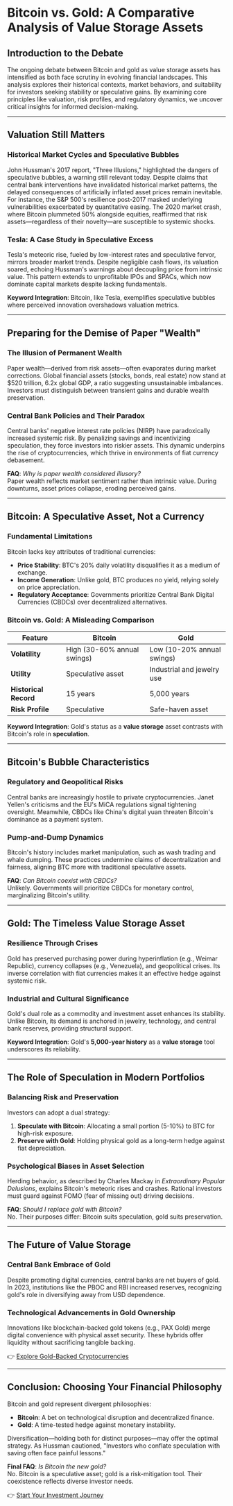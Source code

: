 # Bitcoin vs. Gold: A Comparative Analysis of Value Storage Assets

## Introduction to the Debate

The ongoing debate between Bitcoin and gold as value storage assets has intensified as both face scrutiny in evolving financial landscapes. This analysis explores their historical contexts, market behaviors, and suitability for investors seeking stability or speculative gains. By examining core principles like valuation, risk profiles, and regulatory dynamics, we uncover critical insights for informed decision-making.

---

## Valuation Still Matters

### Historical Market Cycles and Speculative Bubbles

John Hussman's 2017 report, "Three Illusions," highlighted the dangers of speculative bubbles, a warning still relevant today. Despite claims that central bank interventions have invalidated historical market patterns, the delayed consequences of artificially inflated asset prices remain inevitable. For instance, the S&P 500's resilience post-2017 masked underlying vulnerabilities exacerbated by quantitative easing. The 2020 market crash, where Bitcoin plummeted 50% alongside equities, reaffirmed that risk assets—regardless of their novelty—are susceptible to systemic shocks.

### Tesla: A Case Study in Speculative Excess

Tesla's meteoric rise, fueled by low-interest rates and speculative fervor, mirrors broader market trends. Despite negligible cash flows, its valuation soared, echoing Hussman's warnings about decoupling price from intrinsic value. This pattern extends to unprofitable IPOs and SPACs, which now dominate capital markets despite lacking fundamentals.

**Keyword Integration**: Bitcoin, like Tesla, exemplifies speculative bubbles where perceived innovation overshadows valuation metrics.

---

## Preparing for the Demise of Paper "Wealth"

### The Illusion of Permanent Wealth

Paper wealth—derived from risk assets—often evaporates during market corrections. Global financial assets (stocks, bonds, real estate) now stand at $520 trillion, 6.2x global GDP, a ratio suggesting unsustainable imbalances. Investors must distinguish between transient gains and durable wealth preservation.

### Central Bank Policies and Their Paradox

Central banks' negative interest rate policies (NIRP) have paradoxically increased systemic risk. By penalizing savings and incentivizing speculation, they force investors into riskier assets. This dynamic underpins the rise of cryptocurrencies, which thrive in environments of fiat currency debasement.

**FAQ**: *Why is paper wealth considered illusory?*  
Paper wealth reflects market sentiment rather than intrinsic value. During downturns, asset prices collapse, eroding perceived gains.

---

## Bitcoin: A Speculative Asset, Not a Currency

### Fundamental Limitations

Bitcoin lacks key attributes of traditional currencies:  
- **Price Stability**: BTC's 20% daily volatility disqualifies it as a medium of exchange.  
- **Income Generation**: Unlike gold, BTC produces no yield, relying solely on price appreciation.  
- **Regulatory Acceptance**: Governments prioritize Central Bank Digital Currencies (CBDCs) over decentralized alternatives.

### Bitcoin vs. Gold: A Misleading Comparison

| Feature                | Bitcoin                          | Gold                          |
|------------------------|-----------------------------------|-------------------------------|
| **Volatility**         | High (30-60% annual swings)       | Low (10-20% annual swings)    |
| **Utility**            | Speculative asset                 | Industrial and jewelry use    |
| **Historical Record**  | 15 years                          | 5,000 years                   |
| **Risk Profile**       | Speculative                       | Safe-haven asset              |

**Keyword Integration**: Gold's status as a **value storage** asset contrasts with Bitcoin's role in **speculation**.

---

## Bitcoin's Bubble Characteristics

### Regulatory and Geopolitical Risks

Central banks are increasingly hostile to private cryptocurrencies. Janet Yellen's criticisms and the EU's MiCA regulations signal tightening oversight. Meanwhile, CBDCs like China's digital yuan threaten Bitcoin's dominance as a payment system.

### Pump-and-Dump Dynamics

Bitcoin's history includes market manipulation, such as wash trading and whale dumping. These practices undermine claims of decentralization and fairness, aligning BTC more with traditional speculative assets.

**FAQ**: *Can Bitcoin coexist with CBDCs?*  
Unlikely. Governments will prioritize CBDCs for monetary control, marginalizing Bitcoin's utility.

---

## Gold: The Timeless Value Storage Asset

### Resilience Through Crises

Gold has preserved purchasing power during hyperinflation (e.g., Weimar Republic), currency collapses (e.g., Venezuela), and geopolitical crises. Its inverse correlation with fiat currencies makes it an effective hedge against systemic risk.

### Industrial and Cultural Significance

Gold's dual role as a commodity and investment asset enhances its stability. Unlike Bitcoin, its demand is anchored in jewelry, technology, and central bank reserves, providing structural support.

**Keyword Integration**: Gold's **5,000-year history** as a **value storage** tool underscores its reliability.

---

## The Role of Speculation in Modern Portfolios

### Balancing Risk and Preservation

Investors can adopt a dual strategy:  
1. **Speculate with Bitcoin**: Allocating a small portion (5-10%) to BTC for high-risk exposure.  
2. **Preserve with Gold**: Holding physical gold as a long-term hedge against fiat depreciation.

### Psychological Biases in Asset Selection

Herding behavior, as described by Charles Mackay in *Extraordinary Popular Delusions*, explains Bitcoin's meteoric rises and crashes. Rational investors must guard against FOMO (fear of missing out) driving decisions.

**FAQ**: *Should I replace gold with Bitcoin?*  
No. Their purposes differ: Bitcoin suits speculation, gold suits preservation.

---

## The Future of Value Storage

### Central Bank Embrace of Gold

Despite promoting digital currencies, central banks are net buyers of gold. In 2023, institutions like the PBOC and RBI increased reserves, recognizing gold's role in diversifying away from USD dependence.

### Technological Advancements in Gold Ownership

Innovations like blockchain-backed gold tokens (e.g., PAX Gold) merge digital convenience with physical asset security. These hybrids offer liquidity without sacrificing tangible backing.

👉 [Explore Gold-Backed Cryptocurrencies](https://bit.ly/okx-bonus)

---

## Conclusion: Choosing Your Financial Philosophy

Bitcoin and gold represent divergent philosophies:  
- **Bitcoin**: A bet on technological disruption and decentralized finance.  
- **Gold**: A time-tested hedge against monetary instability.  

Diversification—holding both for distinct purposes—may offer the optimal strategy. As Hussman cautioned, "Investors who conflate speculation with saving often face painful lessons."

**Final FAQ**: *Is Bitcoin the new gold?*  
No. Bitcoin is a speculative asset; gold is a risk-mitigation tool. Their coexistence reflects diverse investor needs.

👉 [Start Your Investment Journey](https://bit.ly/okx-bonus)